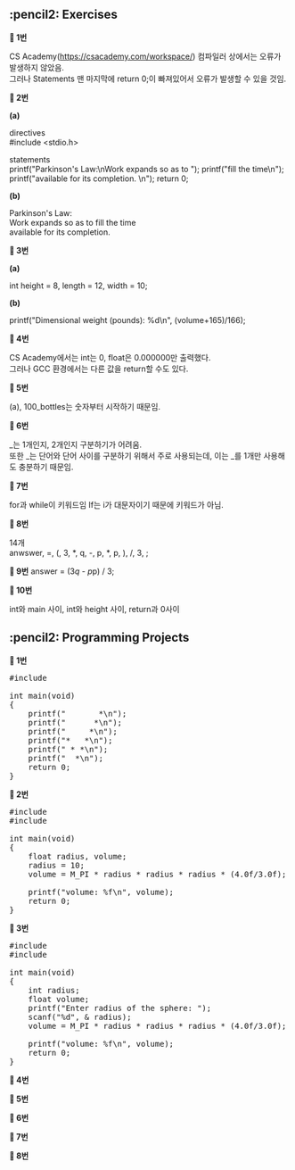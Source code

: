 <h2>:pencil2: Exercises</h2>

**:pushpin: 1번**

CS Academy(https://csacademy.com/workspace/) 컴파일러 상에서는 오류가 발생하지 않았음.<br>
그러나 Statements 맨 마지막에 return 0;이 빠져있어서 오류가 발생할 수 있을 것임.

**:pushpin: 2번**

**(a)**<br>

directives<br>
#include <stdio.h><br>

statements<br>
printf("Parkinson's Law:\nWork expands so as to ");
printf("fill the time\n");
printf("available for its completion. \n");
return 0;

**(b)**<br>

Parkinson's Law:<br>
Work expands so as to fill the time<br>
available for its completion.<br>

**:pushpin: 3번**

**(a)**<br>

int height = 8, length = 12, width = 10;

**(b)**<br>

printf("Dimensional weight (pounds): %d\n", (volume+165)/166);

**:pushpin: 4번**

CS Academy에서는 int는 0, float은 0.000000만 출력했다.<br>
그러나 GCC 환경에서는 다른 값을 return할 수도 있다.<br>

**:pushpin: 5번**

(a), 100_bottles는 숫자부터 시작하기 때문임.<br>

**:pushpin: 6번**

_는 1개인지, 2개인지 구분하기가 어려움.<br>
또한 _는 단어와 단어 사이를 구분하기 위해서 주로 사용되는데, 이는 _를 1개만 사용해도 충분하기 때문임.<br>

**:pushpin: 7번**

for과 while이 키워드임 If는 i가 대문자이기 때문에 키워드가 아님.<br>

**:pushpin: 8번**

14개<br>
anwswer, =, (, 3, *, q, -, p, *, p, ), /, 3, ;

**:pushpin: 9번**
answer = (3*q - p*p) / 3;

**:pushpin: 10번**

int와 main 사이, int와 height 사이, return과 0사이<br>

<h2>:pencil2: Programming Projects</h2>

**:pushpin: 1번**
<pre>
#include<stdio.h>

int main(void)
{
    printf("       *\n");
    printf("      *\n");
    printf("     *\n");
    printf("*   *\n");
    printf(" * *\n");
    printf("  *\n");
    return 0;
}
</pre>
**:pushpin: 2번**
<pre>
#include <stdio.h>
#include <math.h>

int main(void)
{
    float radius, volume;
    radius = 10;
    volume = M_PI * radius * radius * radius * (4.0f/3.0f);
    
    printf("volume: %f\n", volume);
    return 0;
}
</pre>

**:pushpin: 3번**
<pre>
#include <stdio.h>
#include <math.h>

int main(void)
{
    int radius;
    float volume;
    printf("Enter radius of the sphere: ");
    scanf("%d", & radius);
    volume = M_PI * radius * radius * radius * (4.0f/3.0f);
    
    printf("volume: %f\n", volume);
    return 0;
}
</pre>

**:pushpin: 4번**

**:pushpin: 5번**

**:pushpin: 6번**

**:pushpin: 7번**

**:pushpin: 8번**
